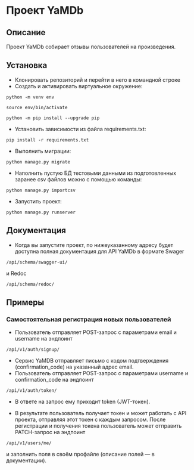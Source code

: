 # Проект YaMDb
## Описание

Проект YaMDb собирает отзывы пользователей на произведения.

## Установка

- Клонировать  репозиторий и перейти в него в командной строке
- Cоздать и активировать виртуальное окружение:
```
python -m venv env
```
```
source env/bin/activate
```
```
python -m pip install --upgrade pip
```
- Установить зависимости из файла requirements.txt:
```
pip install -r requirements.txt
```

- Выполнить миграции:
```
python manage.py migrate
```
- Наполнить пустую БД тестовыми данными из подготовленных заранее csv файлов можно с помощью команды:
```
python manage.py importcsv
```
- Запустить проект:
```
python manage.py runserver
```
## Документация
- Когда вы запустите проект, по нижеуказанному адресу будет 
доступна полная документация для API YaMDb в формате Swager 
```
/api/schema/swagger-ui/ 
```
и Redoc 
```
/api/schema/redoc/
```

## Примеры 
### Самостоятельная регистрация новых пользователей
- Пользователь отправляет POST-запрос с параметрами email и username на эндпоинт 
```
/api/v1/auth/signup/
``` 
- Сервис YaMDB отправляет письмо с кодом подтверждения (confirmation_code) на указанный адрес email.
- Пользователь отправляет POST-запрос с параметрами username и confirmation_code на эндпоинт 
```
/api/v1/auth/token/
```
- В ответе на запрос ему приходит token (JWT-токен).

- В результате пользователь получает токен и может работать с API проекта, отправляя этот токен с каждым запросом. 
После регистрации и получения токена пользователь может отправить PATCH-запрос на эндпоинт
```
/api/v1/users/me/
```
и заполнить поля в своём профайле (описание полей — в документации).

